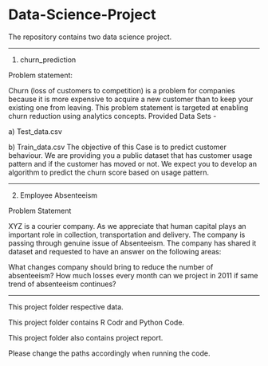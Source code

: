 # Data-Science-Project

The repository contains two data science project.
******************************************************************************************
1. churn_prediction

Problem statement:

Churn (loss of customers to competition) is a problem for companies because it is more
expensive to acquire a new customer than to keep your existing one from leaving. This
problem statement is targeted at enabling churn reduction using analytics concepts.
Provided Data Sets -

a) Test_data.csv

b) Train_data.csv
The objective of this Case is to predict customer behaviour. We are providing you a
public dataset that has customer usage pattern and if the customer has moved or not.
We expect you to develop an algorithm to predict the churn score based on usage
pattern. 
******************************************************************************************
2. Employee Absenteeism

Problem Statement

XYZ is a courier company. As we appreciate that human capital plays an important role in collection, transportation and delivery. The company is passing through genuine issue of Absenteeism. The company has shared it dataset and requested to have an answer on the following areas:

What changes company should bring to reduce the number of absenteeism?
How much losses every month can we project in 2011 if same trend of absenteeism continues?
******************************************************************************************************************
This project folder respective data.

This project folder contains R Codr and Python Code.

This project folder also contains project report.

Please change the paths accordingly when running the code.
